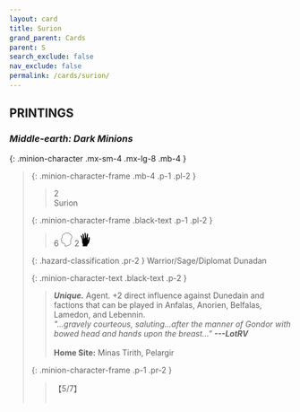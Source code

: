 ```yaml
---
layout: card
title: Surion
grand_parent: Cards
parent: S
search_exclude: false
nav_exclude: false
permalink: /cards/surion/
---
```


## PRINTINGS


### _Middle-earth: Dark Minions_

{: .minion-character .mx-sm-4 .mx-lg-8 .mb-4 }
> {: .minion-character-frame .mb-4 .p-1 .pl-2 }
> > <div class="hazard-mp">2</div>
> > <div class="card-name">Surion</div>
>
> {: .minion-character-frame .black-text .p-1 .pl-2 }
> > 6 ![](/assets/images/mind.svg) 2![](/assets/images/di.svg)
>
> {: .hazard-classification .pr-2 }
> Warrior/Sage/Diplomat Dunadan
>
> {: .minion-character-text .black-text .p-2 }
> > _**Unique.**_ Agent. +2 direct influence against Dunedain and factions that can be played in Anfalas, Anorien, Belfalas, Lamedon, and Lebennin. <br>_"...gravely courteous, saluting...after the manner of Gondor with bowed head and hands upon the breast..."_ ***---LotRV***  <br><br>**Home Site:** Minas Tirith, Pelargir 
>
> {: .minion-character-frame .p-1 .pr-2 }
> > <div class="card-shield">【5/7】</div>
> > <div class="card-corruption-white">&nbsp;</div>
